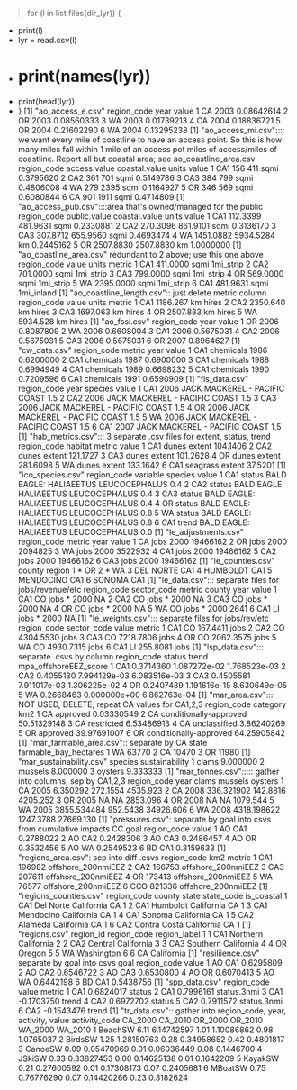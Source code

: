 > for (l in list.files(dir_lyr)) {
+   print(l)
+   lyr = read.csv(l)
+   # print(names(lyr))
+   print(head(lyr))
+ }
[1] "ao_access_e.csv"
  region_code year      value
1          CA 2003 0.08642614
2          OR 2003 0.08560333
3          WA 2003 0.01739213
4          CA 2004 0.18836721
5          OR 2004 0.21602290
6          WA 2004 0.13295238
[1] "ao_access_mi.csv":::: we want every mile of coastline to have an access point. So this is how many miles fall within 1 mile of an access pot
miles of access/miles of coastline. Report all but coastal area; see ao_coastline_area.csv
  region_code access.value coastal.value units     value
1         CA1          156           411  sqmi 0.3795620
2         CA2          361           701  sqmi 0.5149786
3         CA3          384           799  sqmi 0.4806008
4          WA          279          2395  sqmi 0.1164927
5          OR          346           569  sqmi 0.6080844
6          CA          901          1911  sqmi 0.4714809
[1] "ao_access_pub.csv"::::area that's owned/managed for the public
  region_code public.value coastal.value units     value
1         CA1     112.3399      481.9631  sqmi 0.2330881
2         CA2     270.3096      861.9101  sqmi 0.3136170
3         CA3     307.8712      655.9560  sqmi 0.4693474
4          WA    1451.0882     5934.5284    km 0.2445162
5          OR    2507.8830     2507.8830    km 1.0000000
[1] "ao_coastline_area.csv" redundant to 2 above; use this one above
  region_code     value units     metric
1         CA1  411.0000  sqmi  1mi_strip
2         CA2  701.0000  sqmi  1mi_strip
3         CA3  799.0000  sqmi  1mi_strip
4          OR  569.0000  sqmi  1mi_strip
5          WA 2395.0000  sqmi  1mi_strip
6         CA1  481.9631  sqmi 1mi_inland
[1] "ao_coastline_length.csv":: just delete metric column
  region_code    value units metric
1         CA1 1186.267    km  hires
2         CA2 2350.640    km  hires
3         CA3 1697.063    km  hires
4          OR 2507.883    km  hires
5          WA 5934.528    km  hires
[1] "ao_fssi.csv"
  region_code year     value
1          OR 2006 0.8087809
2          WA 2006 0.6608004
3         CA1 2006 0.5675031
4         CA2 2006 0.5675031
5         CA3 2006 0.5675031
6          OR 2007 0.8964627
[1] "cw_data.csv"
  region_code    metric year     value
1         CA1 chemicals 1986 0.6200000
2         CA1 chemicals 1987 0.6900000
3         CA1 chemicals 1988 0.6994949
4         CA1 chemicals 1989 0.6698232
5         CA1 chemicals 1990 0.7209596
6         CA1 chemicals 1991 0.6590909
[1] "fis_data.csv"
  region_code year                       species value
1         CA1 2006 JACK MACKEREL - PACIFIC COAST   1.5
2         CA2 2006 JACK MACKEREL - PACIFIC COAST   1.5
3         CA3 2006 JACK MACKEREL - PACIFIC COAST   1.5
4          OR 2006 JACK MACKEREL - PACIFIC COAST   1.5
5          WA 2006 JACK MACKEREL - PACIFIC COAST   1.5
6         CA1 2007 JACK MACKEREL - PACIFIC COAST   1.5
[1] "hab_metrics.csv"::: 3 separate .csv files for extent, status, trend
  region_code  habitat metric    value
1         CA1    dunes extent 104.1406
2         CA2    dunes extent 121.1727
3         CA3    dunes extent 101.2628
4          OR    dunes extent 281.6098
5          WA    dunes extent 133.1642
6         CA1 seagrass extent  37.5201
[1] "ico_species.csv"
  region_code variable                              species value
1         CA1   status BALD EAGLE: HALIAEETUS LEUCOCEPHALUS   0.4
2         CA2   status BALD EAGLE: HALIAEETUS LEUCOCEPHALUS   0.4
3         CA3   status BALD EAGLE: HALIAEETUS LEUCOCEPHALUS   0.4
4          OR   status BALD EAGLE: HALIAEETUS LEUCOCEPHALUS   0.8
5          WA   status BALD EAGLE: HALIAEETUS LEUCOCEPHALUS   0.8
6         CA1    trend BALD EAGLE: HALIAEETUS LEUCOCEPHALUS   0.0
[1] "le_adjustments.csv"
  region_code metric year    value
1          CA   jobs 2000 19466162
2          OR   jobs 2000  2094825
3          WA   jobs 2000  3522932
4         CA1   jobs 2000 19466162
5         CA2   jobs 2000 19466162
6         CA3   jobs 2000 19466162
[1] "le_counties.csv"
     county region
1         *     OR
2         *     WA
3 DEL NORTE    CA1
4  HUMBOLDT    CA1
5 MENDOCINO    CA1
6    SONOMA    CA1
[1] "le_data.csv"::: separate files for jobs/revenue/etc
  region_code sector_code metric county year value
1         CA1          CO   jobs      * 2000    NA
2         CA2          CO   jobs      * 2000    NA
3         CA3          CO   jobs      * 2000    NA
4          OR          CO   jobs      * 2000    NA
5          WA          CO   jobs      * 2000  2641
6         CA1          LI   jobs      * 2000    NA
[1] "le_weights.csv"::: separate files for jobs/rev/etc
  region_code sector_code     value metric
1         CA1          CO  167.4411   jobs
2         CA2          CO 4304.5530   jobs
3         CA3          CO 7218.7806   jobs
4          OR          CO 2062.3575   jobs
5          WA          CO 4930.7315   jobs
6         CA1          LI  255.8081   jobs
[1] "lsp_data.csv"::: separate .csvs by column
  region_code    status        trend mpa_offshoreEEZ_score
1         CA1 0.3714360 1.087272e-02          1.768523e-03
2         CA2 0.4055130 7.994129e-03          6.083516e-03
3         CA3 0.4505581 7.911017e-03          1.306225e-02
4          OR 0.2407439 1.191616e-15          8.630649e-05
5          WA 0.2668463 0.000000e+00          6.862763e-04
[1] "mar_area.csv":::: NOT USED, DELETE, repeat CA values for CA1,2,3
  region_code               category         km2
1          CA               approved  0.03330549
2          CA conditionally-approved 50.51329148
3          CA             restricted  6.53486913
4          CA           unclassified  3.86240269
5          OR               approved 39.97691007
6          OR conditionally-approved 64.25905842
[1] "mar_farmable_area.csv":: separate by CA
  state farmable_bay_hectares
1    WA                 63770
2    CA                 10470
3    OR                 11980
[1] "mar_sustainability.csv"
  species sustainability
1   clams       9.000000
2 mussels       8.000000
3 oysters       9.333333
[1] "mar_tonnes.csv"::::: gather into columns, sep by CA1,2,3
  region_code year       clams   mussels   oysters
1          CA 2005    6.350292  272.1554  4535.923
2          CA 2008  336.321902  142.8816  4205.252
3          OR 2005          NA        NA  2853.096
4          OR 2008          NA        NA  1079.544
5          WA 2005 3855.534484  952.5438 34926.606
6          WA 2008 4318.198622 1247.3788 27669.130
[1] "pressures.csv": separate by goal into csvs from cumulative impacts CC
  goal region_code     value
1   AO         CA1 0.2788022
2   AO         CA2 0.2428306
3   AO         CA3 0.2486457
4   AO          OR 0.3532456
5   AO          WA 0.2549523
6   BD         CA1 0.3159633
[1] "regions_area.csv": sep into diff .csvs
  region_code    km2             metric
1         CA1 196982 offshore_200nmiEEZ
2         CA2 166753 offshore_200nmiEEZ
3         CA3 207611 offshore_200nmiEEZ
4          OR 173413 offshore_200nmiEEZ
5          WA  76577 offshore_200nmiEEZ
6         CCO 821336 offshore_200nmiEEZ
[1] "regions_counties.csv"
  region_code       county      state state_code is_coastal
1         CA1    Del Norte California         CA          1
2         CA1     Humboldt California         CA          1
3         CA1    Mendocino California         CA          1
4         CA1       Sonoma California         CA          1
5         CA2      Alameda California         CA          1
6         CA2 Contra Costa California         CA          1
[1] "regions.csv"
  region_id region_code        region_label
1         1         CA1 Northern California
2         2         CA2  Central California
3         3         CA3 Southern California
4         4          OR              Oregon
5         5          WA          Washington
6         6          CA          California
[1] "resiliience.csv" separate by goal into csvs 
  goal region_code     value
1   AO         CA1 0.6295809
2   AO         CA2 0.6546722
3   AO         CA3 0.6530800
4   AO          OR 0.6070413
5   AO          WA 0.6442198
6   BD         CA1 0.5438756
[1] "spp_data.csv"
  region_code      value      metric
1         CA1  0.6824017      status
2         CA1  0.7996161 status.3nmi
3         CA1 -0.1703750       trend
4         CA2  0.6972702      status
5         CA2  0.7911572 status.3nmi
6         CA2 -0.1543476       trend
[1] "tr_data.csv":: gather into region_code, year, activity, value
  activity_code CA_2000    CA_2010 OR_2000    OR_2010 WA_2000   WA_2010
1       BeachSW    6.11 6.14742597    1.01 1.10086862    0.98 1.0765037
2       BirdsSW    1.25 1.28150763    0.28 0.34958652    0.42 0.4801817
3       CanoeSW    0.09 0.05470969    0.01 0.06036449    0.08 0.1446700
4        JSkiSW    0.33 0.33827453    0.00 0.14625138    0.01 0.1642209
5       KayakSW    0.21 0.27600592    0.01 0.17308173    0.07 0.2405681
6       MBoatSW    0.75 0.76776290    0.07 0.14420266    0.23 0.3182624